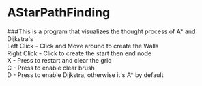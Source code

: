 # AStarPathFinding
###This is a program that visualizes the thought process of A* and Dijkstra's\
Left Click - Click and Move around to create the Walls\
Right Click - Click to create the start then end node\
X - Press to restart and clear the grid\
C - Press to enable clear brush\
D - Press to enable Dijkstra, otherwise it's A* by default
